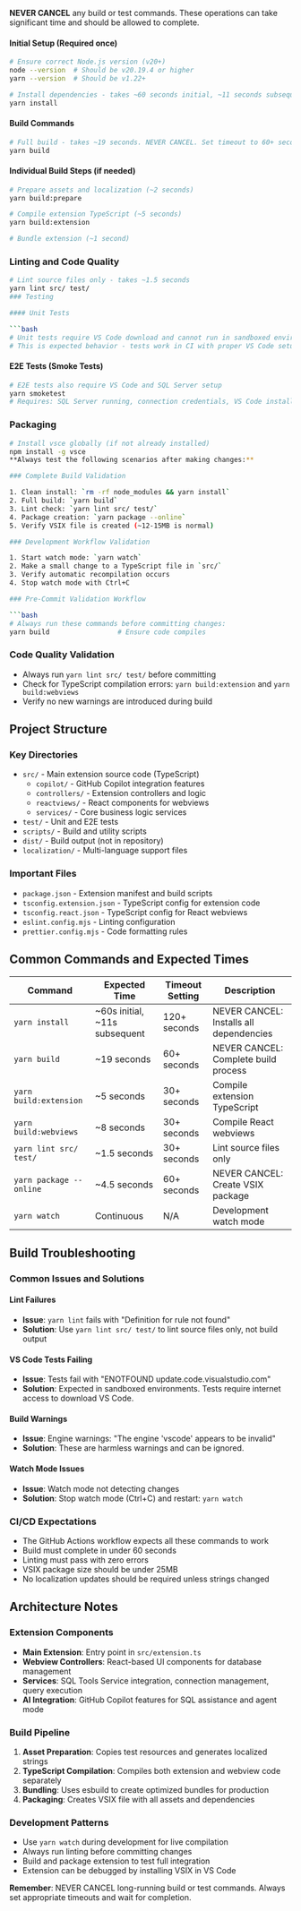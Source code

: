 **NEVER CANCEL** any build or test commands. These operations can take significant time and should be allowed to complete.

#### Initial Setup (Required once)

```bash
# Ensure correct Node.js version (v20+)
node --version  # Should be v20.19.4 or higher
yarn --version  # Should be v1.22+

# Install dependencies - takes ~60 seconds initial, ~11 seconds subsequent. NEVER CANCEL. Set timeout to 120+ seconds.
yarn install
```

#### Build Commands

```bash
# Full build - takes ~19 seconds. NEVER CANCEL. Set timeout to 60+ seconds.
yarn build
```

#### Individual Build Steps (if needed)

```bash
# Prepare assets and localization (~2 seconds)
yarn build:prepare

# Compile extension TypeScript (~5 seconds)
yarn build:extension

# Bundle extension (~1 second)
```

### Linting and Code Quality

````bash
# Lint source files only - takes ~1.5 seconds
yarn lint src/ test/
### Testing

#### Unit Tests

```bash
# Unit tests require VS Code download and cannot run in sandboxed environments
# This is expected behavior - tests work in CI with proper VS Code setup
````

#### E2E Tests (Smoke Tests)

```bash
# E2E tests also require VS Code and SQL Server setup
yarn smoketest
# Requires: SQL Server running, connection credentials, VS Code installation
```

### Packaging

````bash
# Install vsce globally (if not already installed)
npm install -g vsce
**Always test the following scenarios after making changes:**

### Complete Build Validation

1. Clean install: `rm -rf node_modules && yarn install`
2. Full build: `yarn build`
3. Lint check: `yarn lint src/ test/`
4. Package creation: `yarn package --online`
5. Verify VSIX file is created (~12-15MB is normal)

### Development Workflow Validation

1. Start watch mode: `yarn watch`
2. Make a small change to a TypeScript file in `src/`
3. Verify automatic recompilation occurs
4. Stop watch mode with Ctrl+C

### Pre-Commit Validation Workflow

```bash
# Always run these commands before committing changes:
yarn build                 # Ensure code compiles
````

### Code Quality Validation

-   Always run `yarn lint src/ test/` before committing
-   Check for TypeScript compilation errors: `yarn build:extension` and `yarn build:webviews`
-   Verify no new warnings are introduced during build

## Project Structure

### Key Directories

-   `src/` - Main extension source code (TypeScript)
    -   `copilot/` - GitHub Copilot integration features
    -   `controllers/` - Extension controllers and logic
    -   `reactviews/` - React components for webviews
    -   `services/` - Core business logic services
-   `test/` - Unit and E2E tests
-   `scripts/` - Build and utility scripts
-   `dist/` - Build output (not in repository)
-   `localization/` - Multi-language support files

### Important Files

-   `package.json` - Extension manifest and build scripts
-   `tsconfig.extension.json` - TypeScript config for extension code
-   `tsconfig.react.json` - TypeScript config for React webviews
-   `eslint.config.mjs` - Linting configuration
-   `prettier.config.mjs` - Code formatting rules

## Common Commands and Expected Times

| Command                 | Expected Time                 | Timeout Setting | Description                             |
| ----------------------- | ----------------------------- | --------------- | --------------------------------------- |
| `yarn install`          | ~60s initial, ~11s subsequent | 120+ seconds    | NEVER CANCEL: Installs all dependencies |
| `yarn build`            | ~19 seconds                   | 60+ seconds     | NEVER CANCEL: Complete build process    |
| `yarn build:extension`  | ~5 seconds                    | 30+ seconds     | Compile extension TypeScript            |
| `yarn build:webviews`   | ~8 seconds                    | 30+ seconds     | Compile React webviews                  |
| `yarn lint src/ test/`  | ~1.5 seconds                  | 30+ seconds     | Lint source files only                  |
| `yarn package --online` | ~4.5 seconds                  | 60+ seconds     | NEVER CANCEL: Create VSIX package       |
| `yarn watch`            | Continuous                    | N/A             | Development watch mode                  |

## Build Troubleshooting

### Common Issues and Solutions

#### Lint Failures

-   **Issue**: `yarn lint` fails with "Definition for rule not found"
-   **Solution**: Use `yarn lint src/ test/` to lint source files only, not build output

#### VS Code Tests Failing

-   **Issue**: Tests fail with "ENOTFOUND update.code.visualstudio.com"
-   **Solution**: Expected in sandboxed environments. Tests require internet access to download VS Code.

#### Build Warnings

-   **Issue**: Engine warnings: "The engine 'vscode' appears to be invalid"
-   **Solution**: These are harmless warnings and can be ignored.

#### Watch Mode Issues

-   **Issue**: Watch mode not detecting changes
-   **Solution**: Stop watch mode (Ctrl+C) and restart: `yarn watch`

### CI/CD Expectations

-   The GitHub Actions workflow expects all these commands to work
-   Build must complete in under 60 seconds
-   Linting must pass with zero errors
-   VSIX package size should be under 25MB
-   No localization updates should be required unless strings changed

## Architecture Notes

### Extension Components

-   **Main Extension**: Entry point in `src/extension.ts`
-   **Webview Controllers**: React-based UI components for database management
-   **Services**: SQL Tools Service integration, connection management, query execution
-   **AI Integration**: GitHub Copilot features for SQL assistance and agent mode

### Build Pipeline

1. **Asset Preparation**: Copies test resources and generates localized strings
2. **TypeScript Compilation**: Compiles both extension and webview code separately
3. **Bundling**: Uses esbuild to create optimized bundles for production
4. **Packaging**: Creates VSIX file with all assets and dependencies

### Development Patterns

-   Use `yarn watch` during development for live compilation
-   Always run linting before committing changes
-   Build and package extension to test full integration
-   Extension can be debugged by installing VSIX in VS Code

**Remember**: NEVER CANCEL long-running build or test commands. Always set appropriate timeouts and wait for completion.
